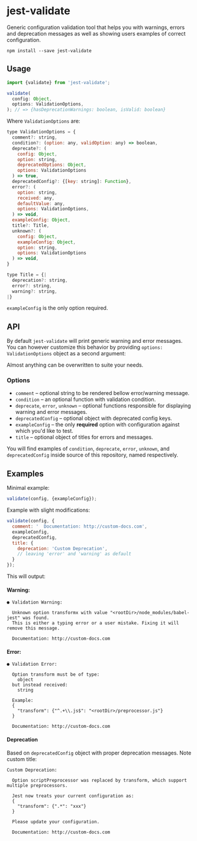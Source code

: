 # jest-validate

Generic configuration validation tool that helps you with warnings, errors and deprecation messages as well as showing users examples of correct configuration.

```
npm install --save jest-validate
```

## Usage

```js
import {validate} from 'jest-validate';

validate(
  config: Object,
  options: ValidationOptions,
); // => {hasDeprecationWarnings: boolean, isValid: boolean}
```

Where `ValidationOptions` are:
```js
type ValidationOptions = {
  comment?: string,
  condition?: (option: any, validOption: any) => boolean,
  deprecate?: (
    config: Object,
    option: string,
    deprecatedOptions: Object,
    options: ValidationOptions
  ) => true,
  deprecatedConfig?: {[key: string]: Function},
  error?: (
    option: string,
    received: any,
    defaultValue: any,
    options: ValidationOptions,
  ) => void,
  exampleConfig: Object,
  title?: Title,
  unknown?: (
    config: Object,
    exampleConfig: Object,
    option: string,
    options: ValidationOptions
  ) => void,
}

type Title = {|
  deprecation?: string,
  error?: string,
  warning?: string,
|}
```

`exampleConfig` is the only option required.

## API

By default `jest-validate` will print generic warning and error messages. You can however customize this behavior by providing `options: ValidationOptions` object as a second argument:

Almost anything can be overwritten to suite your needs.

### Options

* `comment` – optional string to be rendered bellow error/warning message.
* `condition` – an optional function with validation condition.
* `deprecate`, `error`, `unknown` – optional functions responsible for displaying warning and error messages.
* `deprecatedConfig` – optional object with deprecated config keys.
* `exampleConfig` – the only **required** option with configuration against which you'd like to test.
* `title` – optional object of titles for errors and messages.

You will find examples of `condition`, `deprecate`, `error`, `unknown`, and `deprecatedConfig` inside source of this repository, named respectively.

## Examples

Minimal example:

```js
validate(config, {exampleConfig});
```

Example with slight modifications:

```js
validate(config, {
  comment: '  Documentation: http://custom-docs.com',
  exampleConfig,
  deprecatedConfig,
  title: {
    deprecation: 'Custom Deprecation',
    // leaving 'error' and 'warning' as default
  }
});
```

This will output:

#### Warning:

```
● Validation Warning:

  Unknown option transformx with value "<rootDir>/node_modules/babel-jest" was found.
  This is either a typing error or a user mistake. Fixing it will remove this message.

  Documentation: http://custom-docs.com
```

#### Error:

```
● Validation Error:

  Option transform must be of type:
    object
  but instead received:
    string

  Example:
  {
    "transform": {"^.+\\.js$": "<rootDir>/preprocessor.js"}
  }

  Documentation: http://custom-docs.com
```

#### Deprecation
Based on `deprecatedConfig` object with proper deprecation messages. Note custom title:

```
Custom Deprecation:

  Option scriptPreprocessor was replaced by transform, which support multiple preprocessors.

  Jest now treats your current configuration as:
  {
    "transform": {".*": "xxx"}
  }

  Please update your configuration.

  Documentation: http://custom-docs.com
```
